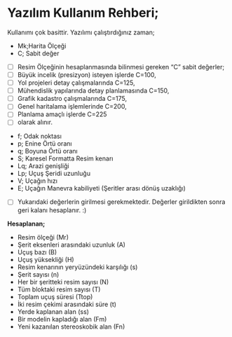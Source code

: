 **Yazılım Kullanım Rehberi;**
=============================

Kullanımı çok basittir. Yazılımı çalıştırdığınız zaman;

+ Mk;Harita Ölçeği
+ C; Sabit değer
- [ ] Resim Ölçeğinin hesaplanmasında bilinmesi gereken “C” sabit değerler;
- [ ] Büyük incelik (presizyon) isteyen işlerde C=100,
- [ ] Yol projeleri detay çalışmalarında C=125,
- [ ] Mühendislik yapılarında detay planlamasında C=150,
- [ ] Grafik kadastro çalışmalarında C=175,
- [ ] Genel haritalama işlemlerinde C=200,
- [ ] Planlama amaçlı işlerde C=225
- [ ] olarak alınır.
+ f; Odak noktası
+ p; Enine Örtü oranı
+ q; Boyuna Örtü oranı
+ S; Karesel  Formatta Resim kenarı
+ Lq; Arazi genişliği
+ Lp; Uçuş Şeridi uzunluğu
+ V; Uçağın hızı
+ E; Uçağın Manevra kabiliyeti (Şeritler arası dönüş uzaklığı)

- [ ] Yukarıdaki değerlerin girilmesi gerekmektedir. 
Değerler girildikten sonra geri kalanı hesaplanır. :)

 **Hesaplanan;**

+ Resim ölçeği (Mr)
+ Şerit eksenleri arasındaki uzunluk (A)
+ Uçuş bazı (B)
+ Uçuş yüksekliği (H)
+ Resim kenarının yeryüzündeki karşılığı (s)
+ Şerit sayısı (n)
+ Her bir şeritteki resim sayısı (N)
+ Tüm bloktaki resim sayısı (T)
+ Toplam uçuş süresi (Ttop)
+ İki resim çekimi arasındaki süre (t)
+ Yerde kaplanan alan (ss)
+ Bir modelin kapladığı alan (Fm)
+ Yeni kazanılan stereoskobik alan (Fn)
